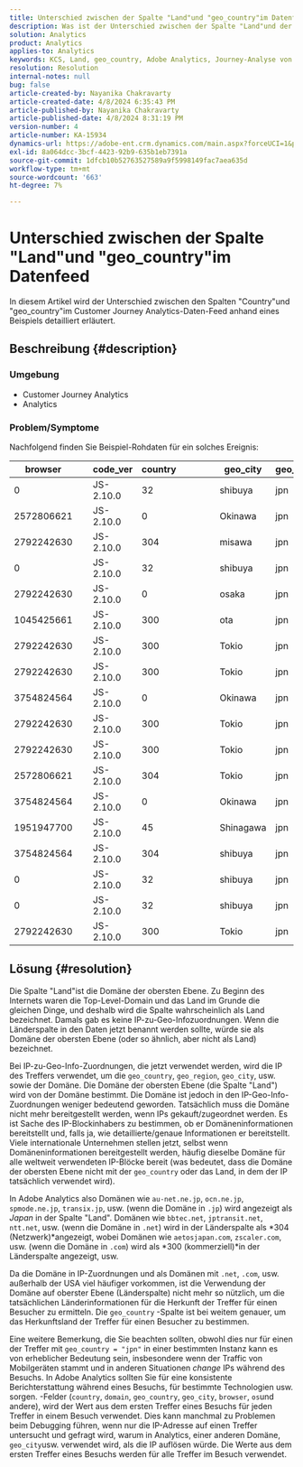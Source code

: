 ```yaml
---
title: Unterschied zwischen der Spalte "Land"und "geo_country"im Datenfeed
description: Was ist der Unterschied zwischen der Spalte "Land"und der Spalte "geo_country"im Daten-Feed?
solution: Analytics
product: Analytics
applies-to: Analytics
keywords: KCS, Land, geo_country, Adobe Analytics, Journey-Analyse von Kunden
resolution: Resolution
internal-notes: null
bug: false
article-created-by: Nayanika Chakravarty
article-created-date: 4/8/2024 6:35:43 PM
article-published-by: Nayanika Chakravarty
article-published-date: 4/8/2024 8:31:19 PM
version-number: 4
article-number: KA-15934
dynamics-url: https://adobe-ent.crm.dynamics.com/main.aspx?forceUCI=1&pagetype=entityrecord&etn=knowledgearticle&id=7f066cc8-d6f5-ee11-a1fe-6045bd006295
exl-id: 8a064dcc-3bcf-4423-92b9-635b1eb7391a
source-git-commit: 1dfcb10b52763527589a9f5998149fac7aea635d
workflow-type: tm+mt
source-wordcount: '663'
ht-degree: 7%

---
```


# Unterschied zwischen der Spalte &quot;Land&quot;und &quot;geo_country&quot;im Datenfeed


In diesem Artikel wird der Unterschied zwischen den Spalten &quot;Country&quot;und &quot;geo_country&quot;im Customer Journey Analytics-Daten-Feed anhand eines Beispiels detailliert erläutert.

## Beschreibung {#description}


### <b>Umgebung</b>

- Customer Journey Analytics
- Analytics




### <b>Problem/Symptome</b>

Nachfolgend finden Sie Beispiel-Rohdaten für ein solches Ereignis:


| browser |   | code_ver | country |   |   |   | geo_city | geo_country |   |   |   |   |
| --- | --- | --- | --- | --- | --- | --- | --- | --- | --- | --- | --- | --- |
| 0 |   | JS-2.10.0 | 32 |   |   |   | shibuya | jpn |   |   |   |   |
| 2572806621 |   | JS-2.10.0 | 0 |   |   |   | Okinawa | jpn |   |   |   |   |
| 2792242630 |   | JS-2.10.0 | 304 |   |   |   | misawa | jpn |   |   |   |   |
| 0 |   | JS-2.10.0 | 32 |   |   |   | shibuya | jpn |   |   |   |   |
| 2792242630 |   | JS-2.10.0 | 0 |   |   |   | osaka | jpn |   |   |   |   |
| 1045425661 |   | JS-2.10.0 | 300 |   |   |   | ota | jpn |   |   |   |   |
| 2792242630 |   | JS-2.10.0 | 300 |   |   |   | Tokio | jpn |   |   |   |   |
| 2792242630 |   | JS-2.10.0 | 300 |   |   |   | Tokio | jpn |   |   |   |   |
| 3754824564 |   | JS-2.10.0 | 0 |   |   |   | Okinawa | jpn |   |   |   |   |
| 2792242630 |   | JS-2.10.0 | 300 |   |   |   | Tokio | jpn |   |   |   |   |
| 2792242630 |   | JS-2.10.0 | 300 |   |   |   | Tokio | jpn |   |   |   |   |
| 2572806621 |   | JS-2.10.0 | 304 |   |   |   | Tokio | jpn |   |   |   |   |
| 3754824564 |   | JS-2.10.0 | 0 |   |   |   | Okinawa | jpn |   |   |   |   |
| 1951947700 |   | JS-2.10.0 | 45 |   |   |   | Shinagawa | jpn |   |   |   |   |
| 3754824564 |   | JS-2.10.0 | 304 |   |   |   | shibuya | jpn |   |   |   |   |
| 0 |   | JS-2.10.0 | 32 |   |   |   | shibuya | jpn |   |   |   |   |
| 0 |   | JS-2.10.0 | 32 |   |   |   | shibuya | jpn |   |   |   |   |
| 2792242630 |   | JS-2.10.0 | 300 |   |   |   | Tokio | jpn |   |   |   |   |





## Lösung {#resolution}


Die Spalte &quot;Land&quot;ist die Domäne der obersten Ebene. Zu Beginn des Internets waren die Top-Level-Domain und das Land im Grunde die gleichen Dinge, und deshalb wird die Spalte wahrscheinlich als Land bezeichnet. Damals gab es keine IP-zu-Geo-Infozuordnungen. Wenn die Länderspalte in den Daten jetzt benannt werden sollte, würde sie als Domäne der obersten Ebene (oder so ähnlich, aber nicht als Land) bezeichnet.

Bei IP-zu-Geo-Info-Zuordnungen, die jetzt verwendet werden, wird die IP des Treffers verwendet, um die `geo_country`, `geo_region`, `geo_city`, usw. sowie der Domäne. Die Domäne der obersten Ebene (die Spalte &quot;Land&quot;) wird von der Domäne bestimmt. Die Domäne ist jedoch in den IP-Geo-Info-Zuordnungen weniger bedeutend geworden.
Tatsächlich muss die Domäne nicht mehr bereitgestellt werden, wenn IPs gekauft/zugeordnet werden. Es ist Sache des IP-Blockinhabers zu bestimmen, ob er Domäneninformationen bereitstellt und, falls ja, wie detaillierte/genaue Informationen er bereitstellt. Viele internationale Unternehmen stellen jetzt, selbst wenn Domäneninformationen bereitgestellt werden, häufig dieselbe Domäne für alle weltweit verwendeten IP-Blöcke bereit (was bedeutet, dass die Domäne der obersten Ebene nicht mit der `geo_country` oder das Land, in dem der IP tatsächlich verwendet wird).

In Adobe Analytics also Domänen wie `au-net.ne.jp`, `ocn.ne.jp`, `spmode.ne.jp`, `transix.jp`, usw. (wenn die Domäne in `.jp`) wird angezeigt als *Japan* in der Spalte &quot;Land&quot;. Domänen wie `bbtec.net`, `jptransit.net`, `ntt.net`, usw. (wenn die Domäne in `.net`) wird in der Länderspalte als *304 (Netzwerk)*angezeigt, wobei Domänen wie `aetosjapan.com`, `zscaler.com`, usw. (wenn die Domäne in `.com`) wird als *300 (kommerziell)*in der Länderspalte angezeigt, usw.

Da die Domäne in IP-Zuordnungen und als Domänen mit `.net`, `.com`, usw. außerhalb der USA viel häufiger vorkommen, ist die Verwendung der Domäne auf oberster Ebene (Länderspalte) nicht mehr so nützlich, um die tatsächlichen Länderinformationen für die Herkunft der Treffer für einen Besucher zu ermitteln. Die `geo_country` -Spalte ist bei weitem genauer, um das Herkunftsland der Treffer für einen Besucher zu bestimmen.

Eine weitere Bemerkung, die Sie beachten sollten, obwohl dies nur für einen der Treffer mit `geo_country = "jpn"` in einer bestimmten Instanz kann es von erheblicher Bedeutung sein, insbesondere wenn der Traffic von Mobilgeräten stammt und in anderen Situationen *change* IPs während des Besuchs. In Adobe Analytics sollten Sie für eine konsistente Berichterstattung während eines Besuchs, für bestimmte Technologien usw. sorgen. -Felder (`country`, `domain`, `geo_country`, `geo_city`, `browser`, `os`und andere), wird der Wert aus dem ersten Treffer eines Besuchs für jeden Treffer in einem Besuch verwendet. Dies kann manchmal zu Problemen beim Debugging führen, wenn nur die IP-Adresse auf einen Treffer untersucht und gefragt wird, warum in Analytics, einer anderen Domäne, `geo_city`usw. verwendet wird, als die IP auflösen würde. Die Werte aus dem ersten Treffer eines Besuchs werden für alle Treffer im Besuch verwendet.
